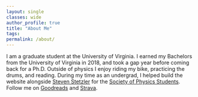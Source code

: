 ```yaml
---
layout: single
classes: wide
author_profile: true
title: "About Me"
tags:
permalink: /about/
---
```


I am a graduate student at the University of Virginia. I earned my Bachelors from the University of Virginia in 2018, and took a gap year before coming back for a Ph.D. Outside of physics I enjoy riding my bike, practicing the drums, and reading. During my time as an undergrad, I helped build the website alongside [Steven Stetzler](https://stevenstetzler.com/) for the [Society of Physics Students](https://spsatuva.github.io/).
Follow me on [Goodreads](https://www.goodreads.com/user/show/97757643-matt-walker) and [Strava](https://www.strava.com/athletes/56851114). 



